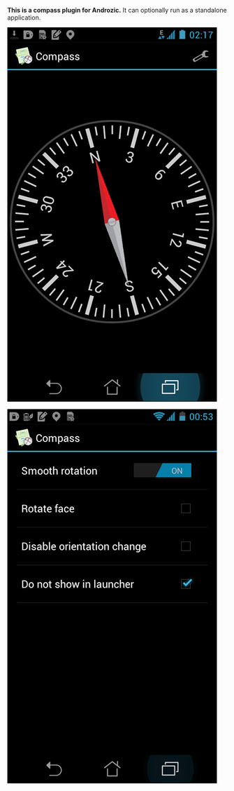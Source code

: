 **This is a compass plugin for Androzic.** It can optionally run as a standalone application.

![](resources/screenshots/1.png)

![](resources/screenshots/2.png)
